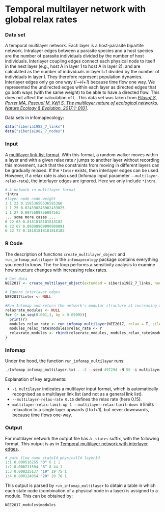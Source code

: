 # Temporal multilayer network with global relax rates

### Data set
A temporal multilayer network. Each layer is a host-parasite bipartite network. Intralayer edges between a parasite species and a host species are the number of parasite individuals divided by the number of host individuals. Interlayer coupling edges connect each physical node to itself in the next layer (e.g., host A in layer 1 to host A in layer 2), and are calculated as the number of individuals in layer l+1 divided by the number of individuals in layer l. They therefore represent population dynamics. Interlayer edges only go one way (_l-->l+1_) because time flow one way. We represented the undirected edges within each layer as directed edges that go both ways (with the same weight) to be able to have a directed flow. This does not affect the calculation of L. This data set was taken from [_Pilosof S, Porter MA, Pascual M, Kéfi S. The multilayer nature of ecological networks. Nature Ecology & Evolution. 2017;1: 0101_](https://www.nature.com/articles/s41559-017-0101?proof=true19).

Data sets in infomapecology:
```R
data("siberia1982_7_links")
data("siberia1982_7_nodes")
```
### Input
A [multilayer link-list format](https://www.mapequation.org/infomap/#InputMultilayer). With this format, a random walker moves within a layer and with a given relax rate _r_ jumps to another layer without recording this movement, such that the constraints from moving in different layers can be gradually relaxed. If the `*Inter` exists, then interlayer edges can be used. However, if a relax rate is also used (Infomap input parameter `--multilayer-relax-rate`), the interlayer edges are ignored. Here we only include `*Intra`.

```Python
# A network in multilayer format
*Intra
#layer node node weight
1 1 23 0.15853658536585366
1 1 25 0.024390243902439025
1 1 27 0.0975609756097561
... some more cases ...
6 22 63 0.8181818181818182
6 22 67 0.09090909090909091
6 22 77 0.18181818181818182
```

### R Code
The description of functions `create_multilayer_object` and `run_infomap_multilayer` in the `infomapecology` package contains everything you need to know. The `for` loop performs a sensitivity analysis to examine how structure changes with increasing relax rates.

```R
# Get data
NEE2017 <- create_multilayer_object(extended = siberia1982_7_links, nodes = siberia1982_7_nodes, intra_output_extended = F, inter_output_extended = F)

# Ignore interlayer edges
NEE2017$inter <- NULL

#Run Infomap and return the network's modular structure at increasing relax-rates.
relaxrate_modules <- NULL
for (r in seq(0.001,1, by = 0.0999)){
  print(r)
  modules_relax_rate <- run_infomap_multilayer(NEE2017, relax = T, silent = T, trials = 50, seed = 497294, multilayer_relax_rate = r, multilayer_relax_limit_up = 1, multilayer_relax_limit_down = 0, temporal_network = T)
  modules_relax_rate$modules$relax_rate <- r
  relaxrate_modules <- rbind(relaxrate_modules, modules_relax_rate$modules)
}
```

### Infomap
Under the hood, the function `run_infomap_multilayer` runs:
```C++
./Infomap infomap_multilayer.txt . -2 --seed 497294 -N 50 -i multilayer --multilayer-relax-rate 0.15 --multilayer-relax-limit-up 1 --multilayer-relax-limit-down 0 --silent
```

Explanation of key arguments:
* `-i multilayer` indicates a multilayer input format, which is automatically recognised as a multilayer link list (and not as a general link list).
* `--multilayer-relax-rate 0.15` defines the relax rate (here 0.15).
* `multilayer-relax-limit-up 1 --multilayer-relax-limit-down 0` limits relaxation to a single layer upwards (l to l+1), but never downwards, because time flows one-way.

### Output
For multilayer network the output file has a `_states` suffix, with the following format. This output is as in [Temporal multilayer network with interlayer edges](multilayer_interlayer.md). 

```R
# path flow name stateId physicalId layerId
1:1 0.000516265 "0" 0 1 1
1:2 0.000211504 "8" 8 44 1
1:3 0.000225137 "19" 19 75 1
1:4 0.000124064 "20" 20 76 1
```
This output is parsed by `run_infomap_multilayer` to obtain a table in which each state node (combination of a physical node in a layer) is assigned to a module. This can be obtained by:
```R
NEE2017_modules$modules
```
